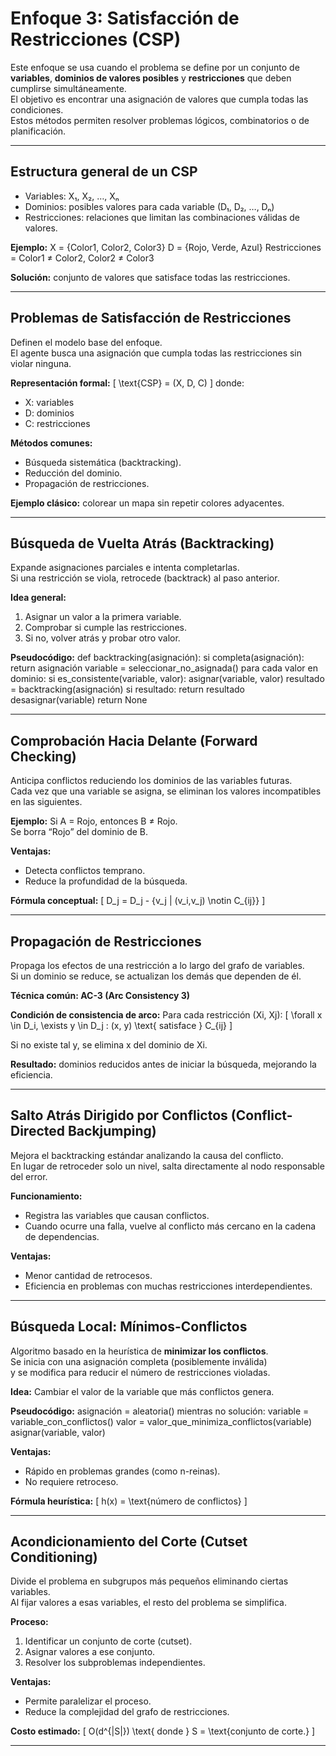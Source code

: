 # Enfoque 3: Satisfacción de Restricciones (CSP)

Este enfoque se usa cuando el problema se define por un conjunto de **variables**, **dominios de valores posibles** y **restricciones** que deben cumplirse simultáneamente.  
El objetivo es encontrar una asignación de valores que cumpla todas las condiciones.  
Estos métodos permiten resolver problemas lógicos, combinatorios o de planificación.

---

## Estructura general de un CSP

- Variables: X₁, X₂, …, Xₙ  
- Dominios: posibles valores para cada variable (D₁, D₂, …, Dₙ)  
- Restricciones: relaciones que limitan las combinaciones válidas de valores.

**Ejemplo:**
X = {Color1, Color2, Color3}
D = {Rojo, Verde, Azul}
Restricciones = Color1 ≠ Color2, Color2 ≠ Color3

**Solución:** conjunto de valores que satisface todas las restricciones.

---

## Problemas de Satisfacción de Restricciones

Definen el modelo base del enfoque.  
El agente busca una asignación que cumpla todas las restricciones sin violar ninguna.

**Representación formal:**
\[
\text{CSP} = (X, D, C)
\]
donde:
- X: variables  
- D: dominios  
- C: restricciones

**Métodos comunes:**
- Búsqueda sistemática (backtracking).  
- Reducción del dominio.  
- Propagación de restricciones.

**Ejemplo clásico:** colorear un mapa sin repetir colores adyacentes.

---

## Búsqueda de Vuelta Atrás (Backtracking)

Expande asignaciones parciales e intenta completarlas.  
Si una restricción se viola, retrocede (backtrack) al paso anterior.  

**Idea general:**
1. Asignar un valor a la primera variable.  
2. Comprobar si cumple las restricciones.  
3. Si no, volver atrás y probar otro valor.

**Pseudocódigo:**
def backtracking(asignación):
si completa(asignación): return asignación
variable = seleccionar_no_asignada()
para cada valor en dominio:
si es_consistente(variable, valor):
asignar(variable, valor)
resultado = backtracking(asignación)
si resultado: return resultado
desasignar(variable)
return None



---

## Comprobación Hacia Delante (Forward Checking)

Anticipa conflictos reduciendo los dominios de las variables futuras.  
Cada vez que una variable se asigna, se eliminan los valores incompatibles en las siguientes.

**Ejemplo:**
Si A = Rojo, entonces B ≠ Rojo.  
Se borra “Rojo” del dominio de B.

**Ventajas:**
- Detecta conflictos temprano.  
- Reduce la profundidad de la búsqueda.

**Fórmula conceptual:**
\[
D_j = D_j - \{v_j | (v_i,v_j) \notin C_{ij}\}
\]

---

## Propagación de Restricciones

Propaga los efectos de una restricción a lo largo del grafo de variables.  
Si un dominio se reduce, se actualizan los demás que dependen de él.

**Técnica común: AC-3 (Arc Consistency 3)**

**Condición de consistencia de arco:**
Para cada restricción (Xi, Xj):
\[
\forall x \in D_i, \exists y \in D_j : (x, y) \text{ satisface } C_{ij}
\]

Si no existe tal y, se elimina x del dominio de Xi.

**Resultado:** dominios reducidos antes de iniciar la búsqueda, mejorando la eficiencia.

---

## Salto Atrás Dirigido por Conflictos (Conflict-Directed Backjumping)

Mejora el backtracking estándar analizando la causa del conflicto.  
En lugar de retroceder solo un nivel, salta directamente al nodo responsable del error.

**Funcionamiento:**
- Registra las variables que causan conflictos.  
- Cuando ocurre una falla, vuelve al conflicto más cercano en la cadena de dependencias.

**Ventajas:**
- Menor cantidad de retrocesos.  
- Eficiencia en problemas con muchas restricciones interdependientes.

---

## Búsqueda Local: Mínimos-Conflictos

Algoritmo basado en la heurística de **minimizar los conflictos**.  
Se inicia con una asignación completa (posiblemente inválida)  
y se modifica para reducir el número de restricciones violadas.

**Idea:**
Cambiar el valor de la variable que más conflictos genera.

**Pseudocódigo:**
asignación = aleatoria()
mientras no solución:
variable = variable_con_conflictos()
valor = valor_que_minimiza_conflictos(variable)
asignar(variable, valor)


**Ventajas:**
- Rápido en problemas grandes (como n-reinas).  
- No requiere retroceso.

**Fórmula heurística:**
\[
h(x) = \text{número de conflictos}
\]

---

## Acondicionamiento del Corte (Cutset Conditioning)

Divide el problema en subgrupos más pequeños eliminando ciertas variables.  
Al fijar valores a esas variables, el resto del problema se simplifica.

**Proceso:**
1. Identificar un conjunto de corte (cutset).  
2. Asignar valores a ese conjunto.  
3. Resolver los subproblemas independientes.  

**Ventajas:**
- Permite paralelizar el proceso.  
- Reduce la complejidad del grafo de restricciones.

**Costo estimado:**
\[
O(d^{|S|}) \text{ donde } S = \text{conjunto de corte.}
\]

---
